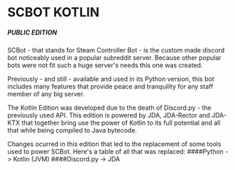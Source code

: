 # SCBOT KOTLIN
##### PUBLIC EDITION

SCBot - that stands for Steam Controller Bot - is the custom made discord bot noticeably used in a popular subreddit server. Because other popular bots were not fit such a huge server's needs this one was created.

Previously - and still - available and used in its Python version, this bot includes many features that provide peace and tranquility for any staff member of any big server. 

The Kotlin Edition was developed due to the death of Discord.py - the previously used API. This edition is powered by JDA, JDA-Rector and JDA-KTX that together bring use the power of Kotlin to its full potential and all that while being compiled to Java bytecode.

Changes ocurred in this edition that led to the replacement of some tools used to power SCBot. Here's a table of all that was replaced:
####Python -> Kotlin (JVM)
####Discord.py -> JDA
####

